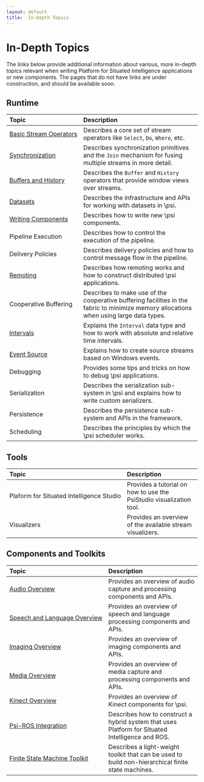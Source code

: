 ```yaml
---
layout: default
title:  In-Depth Topics
---
```


# In-Depth Topics

The links below provide additional information about various, more in-depth topics relevant when writing Platform for Situated Intelligence applications or new components. The pages that do not have links are under construction, and should be available soon.

## Runtime

| Topic | Description |
| :----------- | :---------- |
| [Basic&nbsp;Stream&nbsp;Operators](/psi/topics/InDepth.BasicStreamOperators) | Describes a core set of stream operators like `Select`, `Do`, `Where`, etc. |
| [Synchronization](/psi/topics/InDepth.Synchronization) | Describes synchronization primitives and the `Join` mechanism for fusing multiple streams in more detail. |
| [Buffers&nbsp;and&nbsp;History](/psi/topics/InDepth.BuffersAndHistory) | Describes the `Buffer` and `History` operators that provide window views over streams. |
| [Datasets](/psi/topics/InDepth.Datasets) | Describes the infrastructure and APIs for working with datasets in \\psi. |
| [Writing&nbsp;Components](/psi/topics/InDepth.WritingComponents) | Describes how to write new \\psi components. |
| Pipeline&nbsp;Execution | Describes how to control the execution of the pipeline. |
| Delivery&nbsp;Policies | Describes delivery policies and how to control message flow in the pipeline. |
| [Remoting](/psi/topics/InDepth.Remoting) | Describes how remoting works and how to construct distributed \\psi applications. |
| Cooperative&nbsp;Buffering | Describes to make use of the cooperative buffering facilities in the fabric to minimize memory allocations when using large data types. |
| [Intervals](/psi/topics/InDepth.Intervals) | Explains the `Interval` data type and how to work with absolute and relative time intervals. |
| [Event&nbsp;Source](/psi/topics/InDepth.EventSource) | Explains how to create source streams based on Windows events. |
| Debugging | Provides some tips and tricks on how to debug \\psi applications. |
| Serialization | Describes the serialization sub-system in \\psi and explains how to write custom serializers. |
| Persistence | Describes the persistence sub-system and APIs in the framework. |
| Scheduling | Describes the principles by which the \\psi scheduler works. |

## Tools

| Topic | Description |
| :----------- | :---------- |
| Plaform&nbsp;for&nbsp;Situated&nbsp;Intelligence&nbsp;Studio | Provides a tutorial on how to use the PsiStudio visualization tool. |
| Visualizers | Provides an overview of the available stream visualizers. |

## Components and Toolkits

| Topic | Description |
| :----------- | :---------- |
| [Audio&nbsp;Overview](/psi/topics/Overview.Audio) | Provides an overview of audio capture and processing components and APIs. |
| [Speech&nbsp;and&nbsp;Language&nbsp;Overview](/psi/topics/Overview.SpeechAndLanguage) | Provides an overview of speech and language processing components and APIs. |
| [Imaging&nbsp;Overview](/psi/topics/Overview.Imaging) | Provides an overview of imaging components and APIs. |
| [Media&nbsp;Overview](/psi/topics/Overview.Media) | Provides an overview of media capture and processing components and APIs. |
| [Kinect&nbsp;Overview](/psi/topics/Overview.Kinect) | Provides an overview of Kinect components for \\psi. |
| [Psi-ROS&nbsp;Integration](/psi/topics/InDepth.PsiROSIntegration) | Describes how to construct a hybrid system that uses Platform for Situated Intelligence and ROS. |
| [Finite&nbsp;State&nbsp;Machine&nbsp;Toolkit](/psi/topics/InDepth.FiniteStateMachineToolkit) | Describes a light-weight toolkit that can be used to build non-hierarchical finite state machines. |
